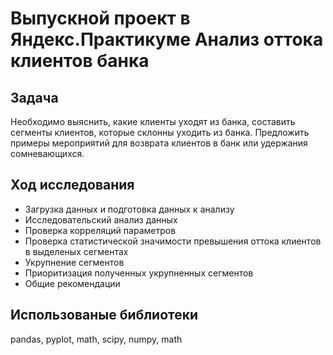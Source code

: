 # Выпускной проект в Яндекс.Практикуме Анализ оттока клиентов банка 

## Задача
Необходимо выяснить, какие клиенты уходят из банка, составить сегменты клиентов, которые склонны уходить из банка. Предложить примеры мероприятий для возврата клиентов в банк или удержания сомневающихся.

## Ход исследования
- Загрузка данных и подготовка данных к анализу
- Исследовательский анализ данных
- Проверка корреляций параметров
- Проверка статистической значимости превышения оттока клиентов в выделеных сегментах
- Укрупнение сегментов
- Приоритизация полученных укрупненных сегментов
- Общие рекомендации

## Использованые библиотеки
pandas, pyplot, math, scipy, numpy, math
